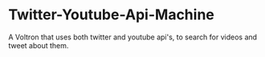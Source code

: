 # Twitter-Youtube-Api-Machine
A Voltron that uses both twitter and youtube api's, to search for videos and tweet about them.
